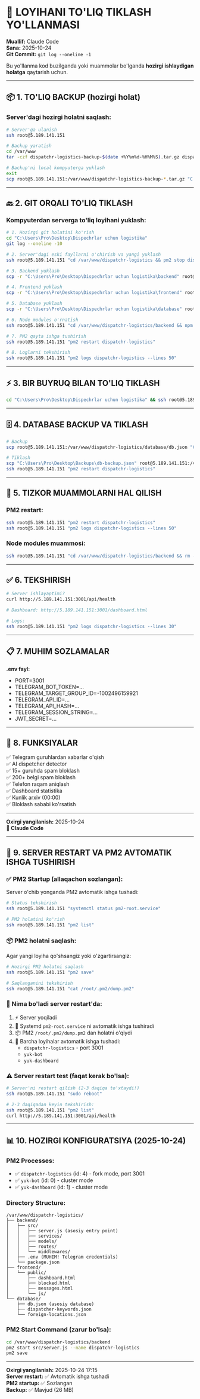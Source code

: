 # 🔄 LOYIHANI TO'LIQ TIKLASH YO'LLANMASI

**Muallif:** Claude Code  
**Sana:** 2025-10-24  
**Git Commit:** `git log --oneline -1`

Bu yo'llanma kod buzilganda yoki muammolar bo'lganda **hozirgi ishlaydigan holatga** qaytarish uchun.

---

## 📦 1. TO'LIQ BACKUP (hozirgi holat)

### Server'dagi hozirgi holatni saqlash:

```bash
# Server'ga ulanish
ssh root@5.189.141.151

# Backup yaratish
cd /var/www
tar -czf dispatchr-logistics-backup-$(date +%Y%m%d-%H%M%S).tar.gz dispatchr-logistics/

# Backup'ni local kompyuterga yuklash
exit
scp root@5.189.141.151:/var/www/dispatchr-logistics-backup-*.tar.gz "C:\Users\Pro\Desktop\Backups\"
```

---

## 🔙 2. GIT ORQALI TO'LIQ TIKLASH

### Kompyuterdan serverga to'liq loyihani yuklash:

```bash
# 1. Hozirgi git holatini ko'rish
cd "C:\Users\Pro\Desktop\Dispechrlar uchun logistika"
git log --oneline -10

# 2. Server'dagi eski fayllarni o'chirish va yangi yuklash
ssh root@5.189.141.151 "cd /var/www/dispatchr-logistics && pm2 stop dispatchr-logistics"

# 3. Backend yuklash
scp -r "C:\Users\Pro\Desktop\Dispechrlar uchun logistika\backend" root@5.189.141.151:/var/www/dispatchr-logistics/

# 4. Frontend yuklash
scp -r "C:\Users\Pro\Desktop\Dispechrlar uchun logistika\frontend" root@5.189.141.151:/var/www/dispatchr-logistics/

# 5. Database yuklash
scp -r "C:\Users\Pro\Desktop\Dispechrlar uchun logistika\database" root@5.189.141.151:/var/www/dispatchr-logistics/

# 6. Node modules o'rnatish
ssh root@5.189.141.151 "cd /var/www/dispatchr-logistics/backend && npm install"

# 7. PM2 qayta ishga tushirish
ssh root@5.189.141.151 "pm2 restart dispatchr-logistics"

# 8. Loglarni tekshirish
ssh root@5.189.141.151 "pm2 logs dispatchr-logistics --lines 50"
```

---

## ⚡ 3. BIR BUYRUQ BILAN TO'LIQ TIKLASH

```bash
cd "C:\Users\Pro\Desktop\Dispechrlar uchun logistika" && ssh root@5.189.141.151 "pm2 stop dispatchr-logistics" && scp -r backend root@5.189.141.151:/var/www/dispatchr-logistics/ && scp -r frontend root@5.189.141.151:/var/www/dispatchr-logistics/ && ssh root@5.189.141.151 "cd /var/www/dispatchr-logistics/backend && npm install" && ssh root@5.189.141.151 "pm2 restart dispatchr-logistics"
```

---

## 🗄️ 4. DATABASE BACKUP VA TIKLASH

```bash
# Backup
scp root@5.189.141.151:/var/www/dispatchr-logistics/database/db.json "C:\Users\Pro\Desktop\Backups\db-backup.json"

# Tiklash
scp "C:\Users\Pro\Desktop\Backups\db-backup.json" root@5.189.141.151:/var/www/dispatchr-logistics/database/db.json
ssh root@5.189.141.151 "pm2 restart dispatchr-logistics"
```

---

## 🚨 5. TIZKOR MUAMMOLARNI HAL QILISH

### PM2 restart:
```bash
ssh root@5.189.141.151 "pm2 restart dispatchr-logistics"
ssh root@5.189.141.151 "pm2 logs dispatchr-logistics --lines 50"
```

### Node modules muammosi:
```bash
ssh root@5.189.141.151 "cd /var/www/dispatchr-logistics/backend && rm -rf node_modules && npm install && cd /var/www/dispatchr-logistics && pm2 restart dispatchr-logistics"
```

---

## ✅ 6. TEKSHIRISH

```bash
# Server ishlayaptimi?
curl http://5.189.141.151:3001/api/health

# Dashboard: http://5.189.141.151:3001/dashboard.html

# Logs:
ssh root@5.189.141.151 "pm2 logs dispatchr-logistics --lines 30"
```

---

## 📋 7. MUHIM SOZLAMALAR

**.env fayl:**
- PORT=3001
- TELEGRAM_BOT_TOKEN=...
- TELEGRAM_TARGET_GROUP_ID=-1002496159921
- TELEGRAM_API_ID=...
- TELEGRAM_API_HASH=...
- TELEGRAM_SESSION_STRING=...
- JWT_SECRET=...

---

## 🎯 8. FUNKSIYALAR

✅ Telegram guruhlardan xabarlar o'qish  
✅ AI dispetcher detector  
✅ 15+ guruhda spam bloklash  
✅ 200+ belgi spam bloklash  
✅ Telefon raqam aniqlash  
✅ Dashboard statistika  
✅ Kunlik arxiv (00:00)  
✅ Bloklash sababi ko'rsatish  

---

**Oxirgi yangilanish:** 2025-10-24  
**🤖 Claude Code**

---

## 🔄 9. SERVER RESTART VA PM2 AVTOMATIK ISHGA TUSHIRISH

### ✅ PM2 Startup (allaqachon sozlangan):

Server o'chib yonganda PM2 avtomatik ishga tushadi:

```bash
# Status tekshirish
ssh root@5.189.141.151 "systemctl status pm2-root.service"

# PM2 holatini ko'rish
ssh root@5.189.141.151 "pm2 list"
```

### 📦 PM2 holatni saqlash:

Agar yangi loyiha qo'shsangiz yoki o'zgartirsangiz:

```bash
# Hozirgi PM2 holatni saqlash
ssh root@5.189.141.151 "pm2 save"

# Saqlanganini tekshirish
ssh root@5.189.141.151 "cat /root/.pm2/dump.pm2"
```

### 🚀 Nima bo'ladi server restart'da:

1. ⚡ Server yoqiladi
2. 🔄 Systemd `pm2-root.service` ni avtomatik ishga tushiradi  
3. 📦 PM2 `/root/.pm2/dump.pm2` dan holatni o'qiydi
4. 🚀 Barcha loyihalar avtomatik ishga tushadi:
   - `dispatchr-logistics` - port 3001
   - `yuk-bot`
   - `yuk-dashboard`

### ⚠️ Server restart test (faqat kerak bo'lsa):

```bash
# Server'ni restart qilish (2-3 daqiqa to'xtaydi!)
ssh root@5.189.141.151 "sudo reboot"

# 2-3 daqiqadan keyin tekshirish:
ssh root@5.189.141.151 "pm2 list"
curl http://5.189.141.151:3001/api/health
```

---

## 📊 10. HOZIRGI KONFIGURATSIYA (2025-10-24)

### PM2 Processes:
- ✅ `dispatchr-logistics` (id: 4) - fork mode, port 3001
- ✅ `yuk-bot` (id: 0) - cluster mode
- ✅ `yuk-dashboard` (id: 1) - cluster mode

### Directory Structure:
```
/var/www/dispatchr-logistics/
├── backend/
│   ├── src/
│   │   ├── server.js (asosiy entry point)
│   │   ├── services/
│   │   ├── models/
│   │   ├── routes/
│   │   └── middlewares/
│   ├── .env (MUHIM! Telegram credentials)
│   └── package.json
├── frontend/
│   └── public/
│       ├── dashboard.html
│       ├── blocked.html
│       ├── messages.html
│       └── js/
└── database/
    ├── db.json (asosiy database)
    ├── dispatcher-keywords.json
    └── foreign-locations.json
```

### PM2 Start Command (zarur bo'lsa):
```bash
cd /var/www/dispatchr-logistics/backend
pm2 start src/server.js --name dispatchr-logistics
pm2 save
```

---

**Oxirgi yangilanish:** 2025-10-24 17:15  
**Server restart:** ✅ Avtomatik ishga tushadi  
**PM2 startup:** ✅ Sozlangan  
**Backup:** ✅ Mavjud (26 MB)
